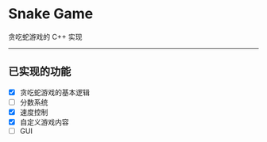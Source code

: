 # Snake Game

贪吃蛇游戏的 C++ 实现

---

## 已实现的功能

- [x] 贪吃蛇游戏的基本逻辑
- [ ] 分数系统
- [x] 速度控制
- [x] 自定义游戏内容
- [ ] GUI

